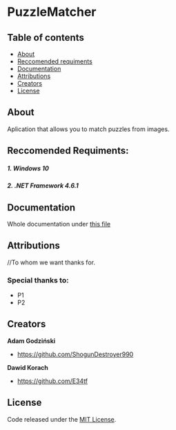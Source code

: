 PuzzleMatcher
=======================

## Table of contents

- [About](#about)
- [Reccomended requiments](#reccomended-requiments)
- [Documentation](#documentation)
- [Attributions](#attributions)
- [Creators](#creators)
- [License](#license)

## About
Aplication that allows you to match puzzles from images.

## Reccomended Requiments:
##### 1. Windows 10

##### 2. .NET Framework 4.6.1


## Documentation
Whole documentation under [this file](https://github.com/ShogunDestroyer990/PT-projekt/blob/master/documentation.pdf)

## Attributions
//To whom we want thanks for.

### Special thanks to:
* P1
* P2

## Creators

**Adam Godziński**
- <https://github.com/ShogunDestroyer990>

**Dawid Korach**
- <https://github.com/E34tf>

## License
Code released under the [MIT License](https://github.com/ShogunDestroyer990/PT-projekt/blob/master/LICENSE.md).
